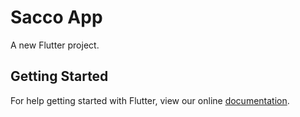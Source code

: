 # Sacco App

A new Flutter project.

## Getting Started

For help getting started with Flutter, view our online
[documentation](https://flutter.io/).
